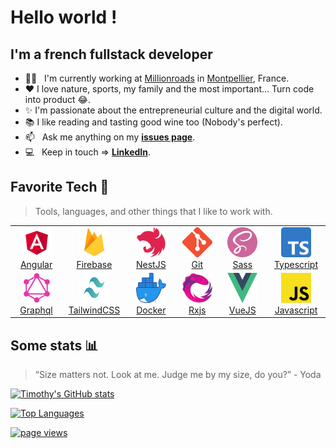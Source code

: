 <h1 align="left" id="macropower-title">Hello world !</h1>

<h2 align="left">I'm a french fullstack developer</h2>

- 👨‍💻 &nbsp; I'm currently working at [Millionroads] in [Montpellier], France.
- ❤️ I love nature, sports, my family and the most important... Turn code into product 😂.
- ✨ I'm passionate about the entrepreneurial culture and the digital world.
- 📚 I like reading and tasting good wine too (Nobody's perfect).
- :mailbox: &nbsp; Ask me anything on my **[issues page]**.
- :computer: &nbsp; Keep in touch => **[LinkedIn]**.

<h2 align="left" id="macropower-tech">Favorite Tech 👀</h2>

> Tools, languages, and other things that I like to work with.

<table>
  <tr>
      <td align="center" width="96">
        <a href="#">
          <img
            src="./img/angular.png"
            width="48"
            height="48"
            alt="Angular"
          />
          <br />Angular
        </a>
      </td>
            <td align="center" width="96">
        <a href="#">
          <img
            src="./img/firebase.png"
            width="48"
            height="48"
            alt="Firebase"
          />
          <br />Firebase
        </a>
      </td>
    <td align="center" width="96">
        <a href="#">
          <img
            src="./img/nestjs.svg"
            width="48"
            height="48"
            alt="NestJS"
          />
          <br />NestJS
        </a>
      </td>
          <td align="center" width="96">
        <a href="#">
          <img
            src="./img/git.png"
            width="48"
            height="48"
            alt="Git"
          />
          <br />Git
        </a>
      </td>
                <td align="center" width="96">
        <a href="#">
          <img
            src="./img/sass.png"
            width="48"
            height="48"
            alt="Sass"
          />
          <br />Sass
        </a>
      </td>
                     <td align="center" width="96">
        <a href="#">
          <img
            src="./img/typescript.png"
            width="48"
            height="48"
            alt="typescript"
          />
          <br />Typescript
        </a>
      </td>
  </tr>
  <tr>
    <td align="center" width="96">
      <a href="#">
        <img
          src="./img/graphql.png"
          width="48"
          height="48"
          alt="Graphql"
        />
        <br />Graphql
      </a>
    </td>
                <td align="center" width="96">
      <a href="#">
        <img
          src="./img/tailwind.png"
          width="48"
          height="48"
          alt="Tailwind css"
        />
        <br />TailwindCSS
      </a>
    </td>
            <td align="center" width="96">
      <a href="#">
        <img
          src="./img/docker.png"
          width="48"
          height="48"
          alt="Docker"
        />
        <br />Docker
      </a>
    </td>
        <td align="center" width="96">
      <a href="#">
        <img
          src="./img/rxjs.png"
          width="48"
          height="48"
          alt="Rxjs"
        />
        <br />Rxjs
      </a>
    </td>
    <td align="center" width="96">
      <a href="#">
        <img
          src="./img/vuejs.png"
          width="48"
          height="48"
          alt="VueJS"
        />
        <br />VueJS
      </a>
    </td>
        <td align="center" width="96">
      <a href="#">
        <img
          src="./img/js.png"
          width="48"
          height="48"
          alt="Javascript"
        />
        <br />Javascript
      </a>
    </td>
  </tr>
</table>

<h2 align='left'>Some stats 📊</h2>

> “Size matters not. Look at me. Judge me by my size, do you?” - Yoda

[![Timothy's GitHub stats](https://readme-stats-envoy-vc.vercel.app/api?username=timothyalcaide&show_icons=true&theme=dark)](https://github.com/timothyalcaide/timothyalcaide)

[![Top Languages](https://readme-stats-envoy-vc.vercel.app/api/top-langs/?username=timothyalcaide&layout=compact&theme=dark)](https://github.com/timothyalcaide/timothyalcaide)


<p align="left">
  <a href="https://github.com/timothyalcaide/timothyalcaide">
    <img src="https://komarev.com/ghpvc/?username=timothyalcaide" alt="page views" />
  </a>
</p>

<!-- links -->
[Millionroads]: https://www.millionroads.com/
[issues page]: https://github.com/timothyalcaide/timothyalcaide/issues "timothyalcaide/issues"
[linkedin]: https://www.linkedin.com/in/timothyalcaide "Timothy Alcaide LinkedIn"
[montpellier]: https://www.google.com/maps/place/Montpellier/@43.6099948,3.8041295,12z "Montpellier"
